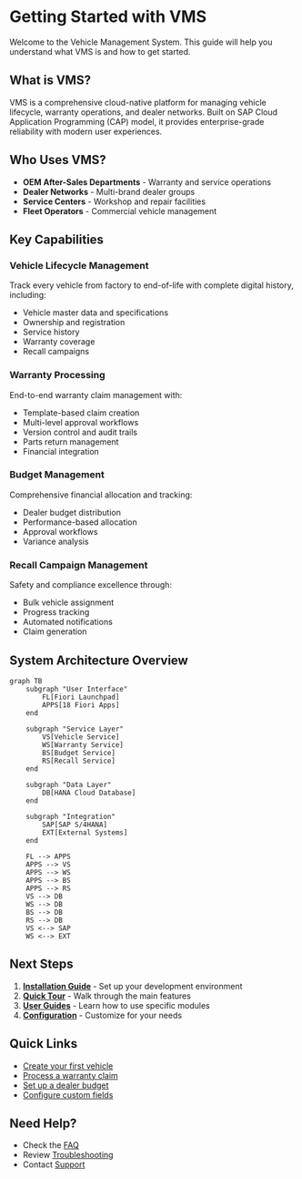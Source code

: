 # Getting Started with VMS

Welcome to the Vehicle Management System. This guide will help you understand what VMS is and how to get started.

## What is VMS?

VMS is a comprehensive cloud-native platform for managing vehicle lifecycle, warranty operations, and dealer networks. Built on SAP Cloud Application Programming (CAP) model, it provides enterprise-grade reliability with modern user experiences.

## Who Uses VMS?

- **OEM After-Sales Departments** - Warranty and service operations
- **Dealer Networks** - Multi-brand dealer groups
- **Service Centers** - Workshop and repair facilities
- **Fleet Operators** - Commercial vehicle management

## Key Capabilities

### Vehicle Lifecycle Management
Track every vehicle from factory to end-of-life with complete digital history, including:
- Vehicle master data and specifications
- Ownership and registration
- Service history
- Warranty coverage
- Recall campaigns

### Warranty Processing
End-to-end warranty claim management with:
- Template-based claim creation
- Multi-level approval workflows
- Version control and audit trails
- Parts return management
- Financial integration

### Budget Management
Comprehensive financial allocation and tracking:
- Dealer budget distribution
- Performance-based allocation
- Approval workflows
- Variance analysis

### Recall Campaign Management
Safety and compliance excellence through:
- Bulk vehicle assignment
- Progress tracking
- Automated notifications
- Claim generation

## System Architecture Overview

```mermaid
graph TB
    subgraph "User Interface"
        FL[Fiori Launchpad]
        APPS[18 Fiori Apps]
    end
    
    subgraph "Service Layer"
        VS[Vehicle Service]
        WS[Warranty Service]
        BS[Budget Service]
        RS[Recall Service]
    end
    
    subgraph "Data Layer"
        DB[HANA Cloud Database]
    end
    
    subgraph "Integration"
        SAP[SAP S/4HANA]
        EXT[External Systems]
    end
    
    FL --> APPS
    APPS --> VS
    APPS --> WS
    APPS --> BS
    APPS --> RS
    VS --> DB
    WS --> DB
    BS --> DB
    RS --> DB
    VS <--> SAP
    WS <--> EXT
```

## Next Steps

1. **[Installation Guide](installation.md)** - Set up your development environment
2. **[Quick Tour](quick-tour.md)** - Walk through the main features
3. **[User Guides](../user-guide/index.md)** - Learn how to use specific modules
4. **[Configuration](../configuration/index.md)** - Customize for your needs

## Quick Links

- [Create your first vehicle](quick-tour.md#first-vehicle)
- [Process a warranty claim](quick-tour.md#first-claim)
- [Set up a dealer budget](quick-tour.md#first-budget)
- [Configure custom fields](../configuration/custom-fields.md)

## Need Help?

- Check the [FAQ](../support/faq.md)
- Review [Troubleshooting](../support/troubleshooting.md)
- Contact [Support](../support/contact.md)